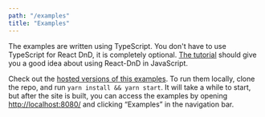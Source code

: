 ```yaml
---
path: "/examples"
title: "Examples"
---
```


The examples are written using TypeScript. You don't have to use TypeScript for React DnD, it is completely optional. [The tutorial](/docs/tutorial) should give you a good idea about using React-DnD in JavaScript.

Check out the [hosted versions of this examples](http://react-dnd.github.io/react-dnd/examples-chessboard-tutorial-app.html). To run them locally, clone the repo, and run `yarn install && yarn start`. It will take a while to start, but after the site is built, you can access the examples by opening [http://localhost:8080/](http://localhost:8080/) and clicking “Examples” in the navigation bar.
